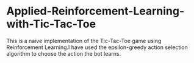 # Applied-Reinforcement-Learning-with-Tic-Tac-Toe
This is a naive implementation of the Tic-Tac-Toe game using Reinforcement Learning.I have used the epsilon-greedy action selection algorithm to choose the action the bot learns.
